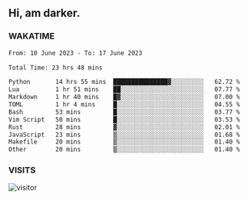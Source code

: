 ## Hi, am darker.

### WAKATIME

<!--START_SECTION:waka-->

```txt
From: 10 June 2023 - To: 17 June 2023

Total Time: 23 hrs 48 mins

Python       14 hrs 55 mins  ███████████████▓░░░░░░░░░   62.72 %
Lua          1 hr 51 mins    ██░░░░░░░░░░░░░░░░░░░░░░░   07.77 %
Markdown     1 hr 40 mins    █▓░░░░░░░░░░░░░░░░░░░░░░░   07.00 %
TOML         1 hr 4 mins     █░░░░░░░░░░░░░░░░░░░░░░░░   04.55 %
Bash         53 mins         █░░░░░░░░░░░░░░░░░░░░░░░░   03.77 %
Vim Script   50 mins         █░░░░░░░░░░░░░░░░░░░░░░░░   03.53 %
Rust         28 mins         ▓░░░░░░░░░░░░░░░░░░░░░░░░   02.01 %
JavaScript   23 mins         ▒░░░░░░░░░░░░░░░░░░░░░░░░   01.68 %
Makefile     20 mins         ▒░░░░░░░░░░░░░░░░░░░░░░░░   01.40 %
Other        20 mins         ▒░░░░░░░░░░░░░░░░░░░░░░░░   01.40 %
```

<!--END_SECTION:waka-->

### VISITS
<!-- i should probably build this when i will have some time -->
![visitor](https://profile-counter.glitch.me/sanix-darker/count.svg)
